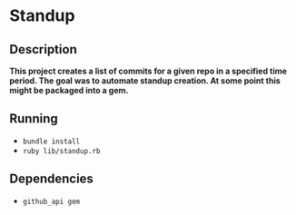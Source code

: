 # Standup

## Description

__This project creates a list of commits for a given repo in a specified time period. The goal was to automate standup creation. At some point this might be packaged into a gem.__

## Running

* `bundle install`
* `ruby lib/standup.rb`

## Dependencies

* `github_api gem`

